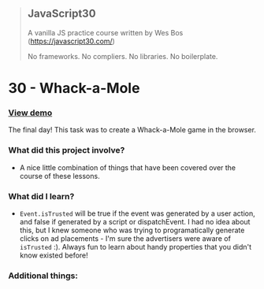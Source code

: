 > ## JavaScript30
> A vanilla JS practice course written by Wes Bos (https://javascript30.com/)
>
> No frameworks. No compliers. No libraries. No boilerplate.

# 30 - Whack-a-Mole

### [View demo](https://willgorham.github.io/javascript30/30%20-%20Whack-a-Mole/index.html)

The final day! This task was to create a Whack-a-Mole game in the browser.

### What did this project involve?

- A nice little combination of things that have been covered over the course of these lessons.

### What did I learn?

- `Event.isTrusted` will be true if the event was generated by a user action, and false if generated by a script or dispatchEvent. I had no idea about this, but I knew someone who was trying to programatically generate clicks on ad placements - I'm sure the advertisers were aware of `isTrusted` :). Always fun to learn about handy properties that you didn't know existed before!

### Additional things:

